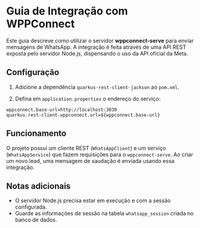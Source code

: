 # Guia de Integração com WPPConnect

Este guia descreve como utilizar o servidor **wppconnect-serve** para enviar mensagens de WhatsApp. A integração é feita através de uma API REST exposta pelo servidor Node.js, dispensando o uso da API oficial da Meta.

## Configuração

1. Adicione a dependência `quarkus-rest-client-jackson` ao `pom.xml`.

2. Defina em `application.properties` o endereço do serviço:

```properties
wppconnect.base-url=http://localhost:3030
quarkus.rest-client.wppconnect.url=${wppconnect.base-url}
```

## Funcionamento

O projeto possui um cliente REST (`WhatsAppClient`) e um serviço (`WhatsAppService`) que fazem requisições para o `wppconnect-serve`. Ao criar um novo lead, uma mensagem de saudação é enviada usando essa integração.

## Notas adicionais

- O servidor Node.js precisa estar em execução e com a sessão configurada.
- Guarde as informações de sessão na tabela `whatsapp_session` criada no banco de dados.
